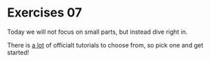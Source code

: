 # Exercises 07
Today we will not focus on small parts, but instead dive right in.

There is [a lot](https://learn.microsoft.com/en-us/aspnet/core/blazor/tutorials/?view=aspnetcore-8.0) of officialt tutorials to choose from, so pick one and get started!